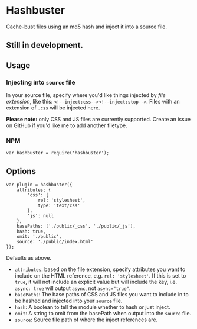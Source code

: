 # Hashbuster
Cache-bust files using an md5 hash and inject it into a source file.

## Still in development.

## Usage
### Injecting into `source` file
In your source file, specify where you'd like things injected by _file extension_, like this:
`<!--inject:css--><!--inject:stop-->`. Files with an extension of `.css` will be injected here.

**Please note:** only CSS and JS files are currently supported. Create an issue on GitHub if you'd like me to add another filetype.

### NPM
`var hashbuster = require('hashbuster');`

## Options
```
var plugin = hashbuster({
    attributes: {
        'css': {
            rel: 'stylesheet',
            type: 'text/css'
        },
        'js': null
    },
    basePaths: ['./public/_css', './public/_js'],
    hash: true,
    omit: './public',
    source: './public/index.html'
});
```
Defaults as above.
- `attributes`: based on the file extension, specify attributes you want to include on the HTML reference, e.g. `rel: 'stylesheet'`. If this is set to `true`, it will not include an explicit value but will include the key, i.e. `async: true` will output `async`, not `async="true"`.
- `basePaths`: The base paths of CSS and JS files you want to include in to be hashed and injected into your `source` file.
- `hash`: A boolean to tell the module whether to hash or just inject.
- `omit`: A string to omit from the basePath when output into the `source` file.
- `source`: Source file path of where the inject references are.
